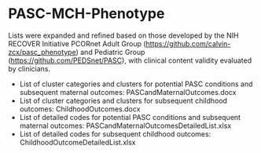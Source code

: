 # PASC-MCH-Phenotype

Lists were expanded and refined based on those developed by the NIH RECOVER Initiative PCORnet Adult Group (https://github.com/calvin-zcx/pasc_phenotype) and Pediatric Group (https://github.com/PEDSnet/PASC), with clinical content validity evaluated by clinicians.
- List of cluster categories and clusters for potential PASC conditions and subsequent maternal outcomes: PASCandMaternalOutcomes.docx  
- List of cluster categories and clusters for subsequent childhood outcomes: ChildhoodOutcomes.docx
- List of detailed codes for potential PASC conditions and subsequent maternal outcomes: PASCandMaternalOutcomesDetailedList.xlsx
- List of detailed codes for subsequent childhood outcomes: ChildhoodOutcomeDetailedList.xlsx
